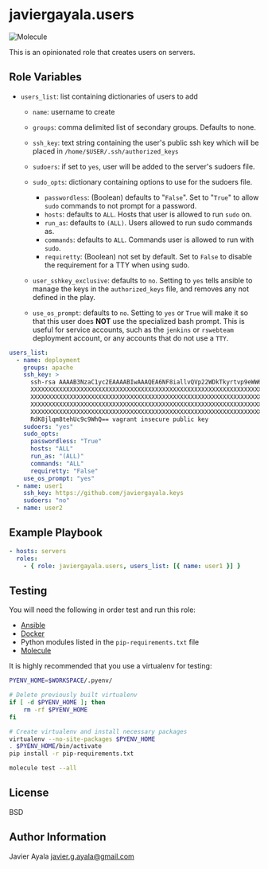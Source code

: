 # javiergayala.users

![Molecule](https://github.com/javiergayala/ansible-role-user/workflows/Molecule/badge.svg)

This is an opinionated role that creates users on servers.

## Role Variables

- `users_list`: list containing dictionaries of users to add

  - `name`: username to create
  - `groups`: comma delimited list of secondary groups. Defaults to none.
  - `ssh_key`: text string containing the user's public ssh key which will be placed in `/home/$USER/.ssh/authorized_keys`
  - `sudoers`: if set to `yes`, user will be added to the server's sudoers file.
  - `sudo_opts`: dictionary containing options to use for the sudoers file.

    - `passwordless`: (Boolean) defaults to "`False`". Set to "`True`" to allow `sudo` commands to not prompt for a password.
    - `hosts`: defaults to `ALL`. Hosts that user is allowed to run `sudo` on.
    - `run_as`: defaults to `(ALL)`. Users allowed to run sudo commands as.
    - `commands`: defaults to `ALL`. Commands user is allowed to run with `sudo`.
    - `requiretty`: (Boolean) not set by default. Set to `False` to disable the requirement for a TTY when using sudo.

  - `user_sshkey_exclusive`: defaults to `no`. Setting to `yes` tells ansible to manage the keys in the `authorized_keys` file, and removes any not defined in the play.

  - `use_os_prompt`: defaults to `no`. Setting to `yes` or `True` will make it so that this user does **NOT** use the specialized bash prompt. This is useful for service accounts, such as the `jenkins` or `rswebteam` deployment account, or any accounts that do not use a `TTY`.

```yml
users_list:
  - name: deployment
    groups: apache
    ssh_key: >
      ssh-rsa AAAAB3NzaC1yc2EAAAABIwAAAQEA6NF8iallvQVp22WDkTkyrtvp9eWW6A8YVr+kz4TjGY
      XXXXXXXXXXXXXXXXXXXXXXXXXXXXXXXXXXXXXXXXXXXXXXXXXXXXXXXXXXXXXXXXXXXXXX
      XXXXXXXXXXXXXXXXXXXXXXXXXXXXXXXXXXXXXXXXXXXXXXXXXXXXXXXXXXXXXXXXXXXXXX
      XXXXXXXXXXXXXXXXXXXXXXXXXXXXXXXXXXXXXXXXXXXXXXXXXXXXXXXXXXXXXXXXXXXXXX
      XXXXXXXXXXXXXXXXXXXXXXXXXXXXXXXXXXXXXXXXXXXXXXXXXXXXXXXXXXXXXXXXXXXXXX
      RdK8jlqm8tehUc9c9WhQ== vagrant insecure public key
    sudoers: "yes"
    sudo_opts:
      passwordless: "True"
      hosts: "ALL"
      run_as: "(ALL)"
      commands: "ALL"
      requiretty: "False"
    use_os_prompt: "yes"
  - name: user1
    ssh_key: https://github.com/javiergayala.keys
    sudoers: "no"
  - name: user2
```

## Example Playbook

```yml
- hosts: servers
  roles:
    - { role: javiergayala.users, users_list: [{ name: user1 }] }
```

## Testing

You will need the following in order test and run this role:

- [Ansible](http://docs.ansible.com/ansible/intro_installation.html)
- [Docker](https://docs.docker.com/engine/installation/)
- Python modules listed in the `pip-requirements.txt` file
- [Molecule](https://molecule.readthedocs.io/)

It is highly recommended that you use a virtualenv for testing:

```bash
PYENV_HOME=$WORKSPACE/.pyenv/

# Delete previously built virtualenv
if [ -d $PYENV_HOME ]; then
    rm -rf $PYENV_HOME
fi

# Create virtualenv and install necessary packages
virtualenv --no-site-packages $PYENV_HOME
. $PYENV_HOME/bin/activate
pip install -r pip-requirements.txt

molecule test --all
```

## License

BSD

## Author Information

Javier Ayala [javier.g.ayala@gmail.com](mailto:javier.g.ayala@gmail.com)
